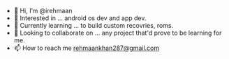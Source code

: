 - 👋 Hi, I’m @irehmaan
- 👀 Interested in ... android os dev and app dev.
- 🌱 Currently learning ... to build custom recovries, roms.
- 💞️ Looking to collaborate on ... any project that'd prove to be learning for me.
- 📫 How to reach me rehmaankhan287@gmail.com

<!---
irehmaan/irehmaan is a ✨ special ✨ repository because its `README.md` (this file) appears on your GitHub profile.
You can click the Preview link to take a look at your changes.
--->
